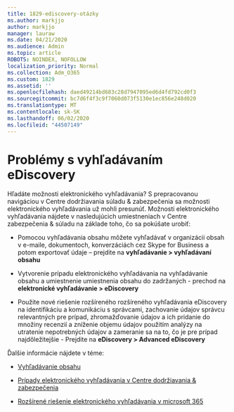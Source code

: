 ```yaml
---
title: 1829-ediscovery-otázky
ms.author: markjjo
author: markjjo
manager: lauraw
ms.date: 04/21/2020
ms.audience: Admin
ms.topic: article
ROBOTS: NOINDEX, NOFOLLOW
localization_priority: Normal
ms.collection: Adm_O365
ms.custom: 1829
ms.assetid: ''
ms.openlocfilehash: daed49214bd683c28d7947095ed6d4fd792cd0f3
ms.sourcegitcommit: bc7d6f4f3c9f7060d073f5130e1ec856e248d020
ms.translationtype: MT
ms.contentlocale: sk-SK
ms.lasthandoff: 06/02/2020
ms.locfileid: "44507149"
---
```

# <a name="ediscovery-issues"></a>Problémy s vyhľadávaním eDiscovery

Hľadáte možnosti elektronického vyhľadávania? S prepracovanou navigáciou v Centre dodržiavania súladu & zabezpečenia sa možnosti elektronického vyhľadávania už mohli presunúť.  Možnosti elektronického vyhľadávania nájdete v nasledujúcich umiestneniach v Centre zabezpečenia & súladu na základe toho, čo sa pokúšate urobiť:

- Pomocou vyhľadávania obsahu môžete vyhľadávať v organizácii obsah v e-maile, dokumentoch, konverzáciách cez Skype for Business a potom exportovať údaje – prejdite na **vyhľadávanie > vyhľadávaní obsahu**

- Vytvorenie prípadu elektronického vyhľadávania na vyhľadávanie obsahu a umiestnenie umiestnenia obsahu do zadržaných - prechod na **elektronické vyhľadávanie > eDiscovery**

- Použite nové riešenie rozšíreného rozšíreného vyhľadávania eDiscovery na identifikáciu a komunikáciu s správcami, zachovanie údajov správcu relevantných pre prípad, zhromažďovanie údajov a ich pridanie do množiny recenzií a zníženie objemu údajov použitím analýzy na utratenie nepotrebných údajov a zameranie sa na to, čo je pre prípad najdôležitejšie - Prejdite na **eDiscovery > Advanced eDiscovery**

Ďalšie informácie nájdete v téme:

- [Vyhľadávanie obsahu](https://docs.microsoft.com/microsoft-365/compliance/content-search)

- [Prípady elektronického vyhľadávania v Centre dodržiavania & zabezpečenia](https://docs.microsoft.com/microsoft-365/compliance/ediscovery-cases)

- [Rozšírené riešenie elektronického vyhľadávania v microsoft 365](https://docs.microsoft.com/microsoft-365/compliance/overview-ediscovery-20)
